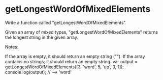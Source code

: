 # getLongestWordOfMixedElements
Write a function called "getLongestWordOfMixedElements".

Given an array of mixed types, "getLongestWordOfMixedElements" returns the longest string in the given array.

Notes:

If the array is empty, it should return an empty string ("").
If the array contains no strings; it should return an empty string.
var output = getLongestWordOfMixedElements([3, 'word', 5, 'up', 3, 1]);
console.log(output); // --> 'word'

